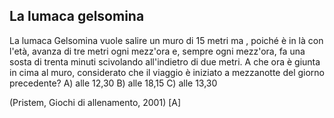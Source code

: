 ## La lumaca gelsomina
La lumaca Gelsomina vuole salire un muro di 15 metri ma , poiché è in là con l'età, avanza di tre metri ogni mezz'ora e, sempre ogni mezz'ora, fa una sosta di trenta minuti scivolando all'indietro di due metri. A che ora è giunta in cima al muro, considerato che il viaggio è iniziato a mezzanotte del giorno precedente?
A) alle 12,30
B) alle 18,15
C) alle 13,30

(Pristem, Giochi di allenamento, 2001)
[A]
